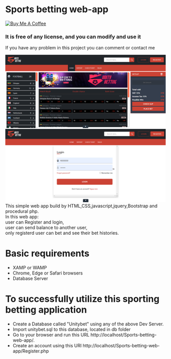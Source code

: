 <h1> Sports betting web-app </h1>
<a href="https://www.buymeacoffee.com/mullerx" target="_blank"><img src="https://cdn.buymeacoffee.com/buttons/v2/default-blue.png" alt="Buy Me A Coffee" style="height: 60px !important;width: 217px !important;" ></a>
<h3>It is free of any license, and you can modify and use it</h3>
<p>If you have any problem in this project you can comment or contact me</p>
<img src="img/pic1.png" alt="site Image"/>
<img src="img/pic2.png" alt="site Image"/>
This simple web app build by HTML,CSS,javascript,jquery,Bootstrap and procedural php.<br>
In this web app: <br>
      user can Register and login,<br>
      user can send balance to another user,<br>
      only registerd user can bet and see their bet histories.<br>

<h1>Basic requirements</h1>
<ul>
<li>XAMP or WAMP </li>
<li>Chrome, Edge or Safari browsers</li>
<li>Database Server</li>
</ul>


<h1>To successfully utilize this sporting betting application</h1>
<ul>
<li>Create a Database called "Unitybet" using any of the above Dev Server. </li>
<li>Import unitybet.sql to this database, located in db folder </li>
<li>Go to your browser and run this URL http://localhost/Sports-betting-web-app/. </li>
<li>Create an account using this URl http://localhost/Sports-betting-web-app/Register.php </li>

</ul>
